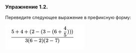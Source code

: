 ### Упражнение 1.2.
Переведите следующее выражение в префиксную форму:

![ex-1-2](../../images/ex-1-2.png)
